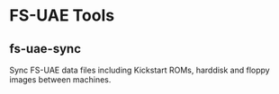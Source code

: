 # FS-UAE Tools

## fs-uae-sync

Sync FS-UAE data files including Kickstart ROMs, harddisk and floppy images
between machines.
